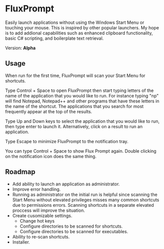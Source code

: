 # FluxPrompt
Easily launch applications without using the Windows Start Menu or touching your mouse. This is inspired by other popular launchers. My hope is to add addional capabilities such as enhanced clipboard functionality, basic C# scripting, and boilerplate text retrieval. 

Version: **Alpha**

## Usage

When run for the first time, FluxPrompt will scan your Start Menu for shortcuts.

Type Control + Space to open FluxPrompt then start typing letters of the name of the application that you would like to run. For instance typing "np" will find Notepad, Notepad++ and other programs that have these letters in the name of the shortcut.  The applications that you search for most frequently appear at the top of the results.

Type Up and Down keys to select the application that you would like to run, then type enter to launch it. Alternatively, click on a result to run an application.

Type Escape to minimize FluxPrompt to the notification tray.

You can type Control + Space  to show Flux Prompt again. Double clicking on the notification icon does the same thing.

## Roadmap

- Add ability to launch an application as administrator.
- Improve error handling.
- Running as administrator on the initial run is helpful since scanning the Start Menu without elevated privileges misses many common shortcuts due to permissions errors. Scanning shortcuts in a separate elevated proccess will improve the situation.
- Create cusomizable settings.
  - Change hot keys
  - Configure directories to be scanned for shortcuts.
  - Configure directories to be scanned for executables.
- Ability to re-scan shortcuts.
- Installer.
